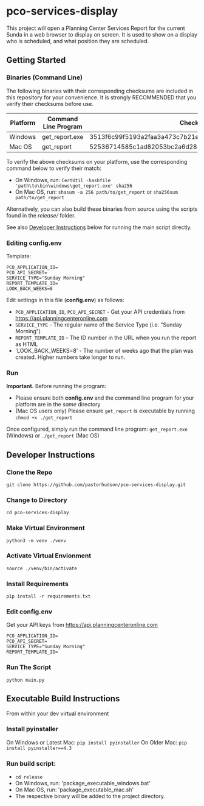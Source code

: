 # pco-services-display

This project will open a Planning Center Services Report for the current Sunda in a web browser to display on screen.
It is used to show on a display who is scheduled, and what position they are scheduled.


## Getting Started

### Binaries (Command Line)

The following binaries with their corresponding checksums are included in this repository for your convenience. It is strongly RECOMMENDED that you verify their checksums before use.

| Platform | Command Line Program       | Checksum (SHA256) |
|----------|----------------------------|-----------|
| Windows  | get_report.exe             | 3513f6c99f5193a2faa3a473c7b21edfafc7e705ed93eb8775b422587cf19a8b         |
| Mac OS   | get_report                 | 52536714585c1ad82053bc2a6d281939909aa4c44bbd26d9220c4a967b56e4bf |


To verify the above checksums on your platform, use the corresponding command below to verify their match:
- On Windows, run: `CertUtil -hashfile 'path\to\bin\windows\get_report.exe' sha256`
- On Mac OS, run: `shasum -a 256 path/to/get_report` or `sha256sum path/to/get_report`

Alternatively, you can also build these binaries from source using the scripts found in the *release/* folder.

See also [Developer Instructions](#developer-instructions) below for running the main script directly.

### Editing config.env
Template:
```
PCO_APPLICATION_ID=
PCO_API_SECRET=
SERVICE_TYPE="Sunday Morning"
REPORT_TEMPLATE_ID=
LOOK_BACK_WEEKS=8
```

Edit settings in this file (**config.env**) as follows:
- `PCO_APPLICATION_ID`, `PCO_API_SECRET` - Get your API credentials from https://api.planningcenteronline.com
- `SERVICE_TYPE` - The regular name of the Service Type (i.e. "Sunday Morning")
- `REPORT_TEMPLATE_ID` - The ID number in the URL when you run the report as HTML
- 'LOOK_BACK_WEEKS=8' - The number of weeks ago that the plan was created. Higher numbers take longer to run.

### Run
**Important.** Before running the program:
- Please ensure both **config.env** and the command line program for your platform are in the *same* directory
- (Mac OS users only) Please ensure `get_report` is executable by running `chmod +x ./get_report`

Once configured, simply run the command line program: `get_report.exe` (Windows) or `./get_report` (Mac OS)

## Developer Instructions
### Clone the Repo
`git clone https://github.com/pastorhudson/pco-services-display.git`

### Change to Directory
`cd pco-services-display`

### Make Virtual Environment
`python3 -m venv ./venv`

### Activate Virtual Envionment
`source ./venv/bin/activate`

### Install Requirements
`pip install -r requirements.txt`

### Edit config.env
Get your API keys from https://api.planningcenteronline.com
```
PCO_APPLICATION_ID=
PCO_API_SECRET=
SERVICE_TYPE="Sunday Morning"
REPORT_TEMPLATE_ID=
```

### Run The Script
`python main.py`

## Executable Build Instructions
From within your dev virtual environment

### Install pyinstaller
On Windows or Latest Mac: `pip install pyinstaller`
On Older Mac: `pip install pyinstaller==4.3`

### Run build script:
- `cd release`
- On Windows, run: 'package_executable_windows.bat'
- On Mac OS, run: 'package_executable_mac.sh'
- The respective binary will be added to the project directory.
